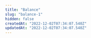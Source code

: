 ```yaml
---
title: "Balance"
slug: "balance-1"
hidden: false
createdAt: "2022-12-02T07:34:07.540Z"
updatedAt: "2022-12-02T07:34:07.540Z"
---
```

